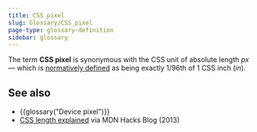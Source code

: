 ```yaml
---
title: CSS pixel
slug: Glossary/CSS_pixel
page-type: glossary-definition
sidebar: glossary
---
```


The term **CSS pixel** is synonymous with the CSS unit of absolute length _px_ — which is [normatively defined](/en-US/docs/Web/CSS/CSS_Values_and_Units/Numeric_data_types#absolute_length_units) as being exactly 1/96th of 1 CSS inch (_in_).

## See also

- {{glossary("Device pixel")}}
- [CSS length explained](https://hacks.mozilla.org/2013/09/css-length-explained/) via MDN Hacks Blog (2013)
